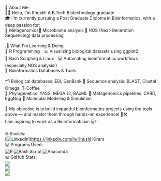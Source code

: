 💫 About Me:<br>
👩‍🔬 Hello, I'm Khushi! A B.Tech Biotechnology graduate <br>🎓 I'm currently pursuing a Post Graduate Diploma in Bioinformatics, with a deep passion for:<br>🧬 Metagenomics🌱 Microbiome analysis 🧫 NGS (Next-Generation Sequencing) data processing<br><br>.🧠 What I'm Learning & Doing<br>🔹 R Programming 📊 Visualizing biological datasets using ggplot2<br>🔹 Bash Scripting & Linux 💻 Automating bioinformatics workflows (especially NGS analysis!) <br>🔹 Bioinformatics Databases & Tools<br><br>🗂️ Biological databases: EBI, GenBank 🔎 Sequence analysis: BLAST, Clustal Omega, T-Coffee<br>🌳 Phylogenetics: YASS, MEGA 12, RAxML 🧫 Metagenomics pipelines: CARD, EggNog 🔹 Molecular Modeling & Simulation<br><br>🚀 My objective is to build impactful bioinformatics projects using the tools above — and master them through hands-on experience! 🧪🛠️<br>I am aspiring to work as a Bioinformatician 💻!!<br><br>
🌐 Socials:<br>
[![LinkedIn](https://img.shields.io/badge/LinkedIn-%230077B5.svg?logo=linkedin&logoColor=white)](https://linkedin.com/in/Khushi Kiran)   
💻 Programs Used:<br>
![R](https://img.shields.io/badge/r-%23276DC3.svg?style=plastic&logo=r&logoColor=white) ![Bash Script](https://img.shields.io/badge/bash_script-%23121011.svg?style=plastic&logo=gnu-bash&logoColor=white) ![Anaconda](https://img.shields.io/badge/Anaconda-%2344A833.svg?style=plastic&logo=anaconda&logoColor=white)   
📊 GitHub Stats:<br>
![](https://github-readme-stats.vercel.app/api?username=Khushi-bioinfo&theme=default_repocard&hide_border=true&include_all_commits=true&count_private=true)<br/>
![](https://nirzak-streak-stats.vercel.app/?user=Khushi-bioinfo&theme=default_repocard&hide_border=true)<br/>
![](https://github-readme-stats.vercel.app/api/top-langs/?username=Khushi-bioinfo&theme=default_repocard&hide_border=true&include_all_commits=true&count_private=true&layout=compact)


